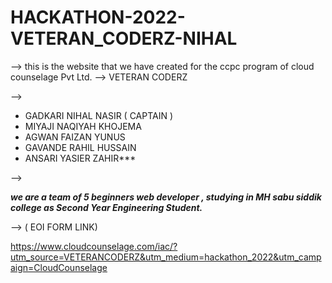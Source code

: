 # HACKATHON-2022-VETERAN_CODERZ-NIHAL


--> this is the website that we have created for the ccpc program of cloud counselage Pvt Ltd.
-->
VETERAN CODERZ


-->
- GADKARI NIHAL NASIR ( CAPTAIN )
- MIYAJI NAQIYAH KHOJEMA 
- AGWAN FAIZAN YUNUS
- GAVANDE RAHIL HUSSAIN
- ANSARI YASIER ZAHIR***


-->

 ***we are a team of 5 beginners web developer , studying in MH sabu siddik college as Second Year Engineering Student.*** 
 
 
--> 
( EOI FORM LINK)

https://www.cloudcounselage.com/iac/?utm_source=VETERANCODERZ&utm_medium=hackathon_2022&utm_campaign=CloudCounselage


